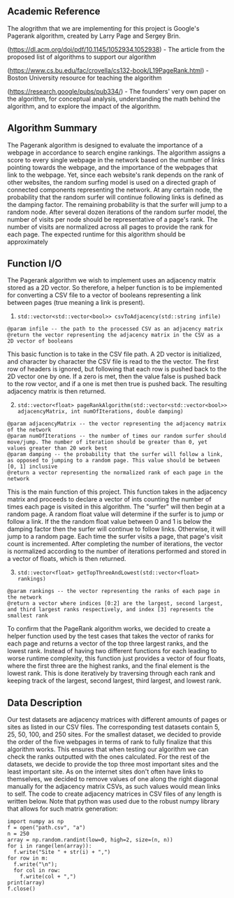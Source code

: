 ## Academic Reference

The alogrithm that we are implementing for this project is Google's Pagerank algorithm, created by Larry Page and Sergey Brin.


(https://dl.acm.org/doi/pdf/10.1145/1052934.1052938) - The article from the proposed list of algorithms to support our algorithm

(https://www.cs.bu.edu/fac/crovella/cs132-book/L19PageRank.html) - Boston University resource for teaching the algorithm

(https://research.google/pubs/pub334/) - The founders' very own paper on the algorithm, for conceptual analysis, understanding the math behind the algorithm, and to explore the impact of the algorithm.

## Algorithm Summary

The Pagerank algorithm is designed to evaluate the importance of a webpage in accordance to search engine rankings. The algorithm assigns a score to every single webpage in the network based on the number of links pointing towards the webpage, and the importance of the webpages that link to the webpage. Yet, since each website's rank depends on the rank of other websites, the random surfing model is used on a directed graph of connected components representing the network. At any certain node, the probability that the random surfer will continue following links is defined as the damping factor. The remaining probability is that the surfer will jump to a random node. After several dozen iterations of the random surfer model, the number of visits per node should be representative of a page's rank. The number of visits are normalized across all pages to provide the rank for each page. The expected runtime for this algorithm should be approximately 

## Function I/O

The Pagerank algorithm we wish to implement uses an adjacency matrix stored as a 2D vector. So therefore, a helper function is to be implemented for converting a CSV file to a vector of booleans representing a link between pages (true meaning a link is present).

1. `std::vector<std::vector<bool>> csvToAdjacency(std::string infile)`
```
@param infile -- the path to the processed CSV as an adjacency matrix
@return the vector representing the adjacency matrix in the CSV as a 2D vector of booleans
```
This basic function is to take in the CSV file path. A 2D vector is initialized, and character by character the CSV file is read to the the vector. The first row of headers is ignored, but following that each row is pushed back to the 2D vector one by one. If a zero is met, then the value false is pushed back to the row vector, and if a one is met then true is pushed back. The resulting adjacency matrix is then returned.

2. `std::vector<float> pageRankAlgorithm(std::vector<std::vector<bool>> adjacencyMatrix, int numOfIterations, double damping)`
```
@param adjacencyMatrix -- the vector representing the adjacency matrix of the network
@param numOfIterations -- the number of times our random surfer should move/jump. The number of iteration should be greater than 0, yet values greater than 20 work best
@param damping -- the probability that the surfer will follow a link, as opposed to jumping to a random page. This value should be between [0, 1] inclusive
@return a vector representing the normalized rank of each page in the network
```
This is the main function of this project. This function takes in the adjacency matrix and proceeds to declare a vector of ints counting the number of times each page is visited in this algorithm. The "surfer" will then begin at a random page. A random float value will determine if the surfer is to jump or follow a link. If the the random float value between 0 and 1 is below the damping factor then the surfer will continue to follow links. Otherwise, it will jump to a random page. Each time the surfer visits a page, that page's visit count is incremented. After completing the number of iterations, the vector is normalized according to the number of iterations performed and stored in a vector of floats, which is then returned.

3. `std::vector<float> getTopThreeAndLowest(std::vector<float> rankings)`
```
@param rankings -- the vector representing the ranks of each page in the network
@return a vector where indices [0:2] are the largest, second largest, and third largest ranks respectively, and index [3] represents the smallest rank
```
To confirm that the PageRank algorithm works, we decided to create a helper function used by the test cases that takes the vector of ranks for each page and returns a vector of the top three largest ranks, and the lowest rank. Instead of having two different functions for each leading to worse runtime complexity, this function just provides a vector of four floats, where the first three are the highest ranks, and the final element is the lowest rank. This is done iteratively by traversing through each rank and keeping track of the largest, second largest, third largest, and lowest rank.

## Data Description
Our test datasets are adjacency matrices with different amounts of pages or sites as listed in our CSV files. The corresponding test datasets contain 5, 25, 50, 100, and 250 sites. For the smallest dataset, we decided to provide the order of the five webpages in terms of rank to fully finalize that this algorithm works. This ensures that when testing our algorithm we can check the ranks outputted with the ones calculated. For the rest of the datasets, we decide to provide the top three most important sites and the least important site. As on the internet sites don't often have links to themselves, we decided to remove values of one along the right diagonal manually for the adjacency matrix CSVs, as such values would mean links to self. The code to create adjacency matrices in CSV files of any length is written below. Note that python was used due to the robust numpy library that allows for such matrix generation:
```
import numpy as np
f = open("path.csv", "a")
n = 250
array = np.random.randint(low=0, high=2, size=(n, n))
for i in range(len(array)):
  f.write("Site " + str(i) + ",")
for row in m:
  f.write("\n");
  for col in row:
    f.write(col + ",")
print(array)
f.close()
```
